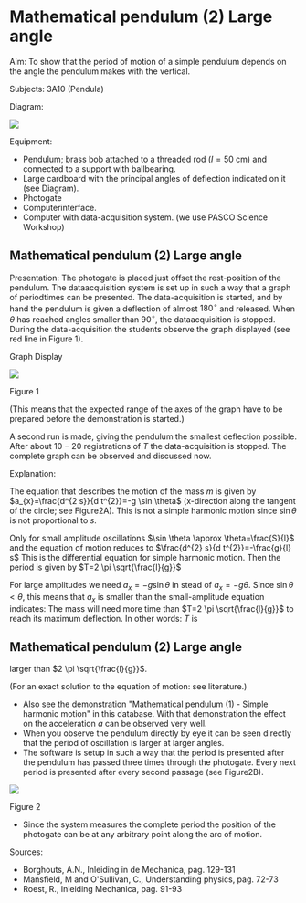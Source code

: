 # Mathematical pendulum (2) Large angle 

Aim: To show that the period of motion of a simple pendulum depends on the angle the pendulum makes with the vertical.

Subjects: 3A10 (Pendula)

Diagram:

![](https://cdn.mathpix.com/cropped/2024_06_24_d93d27d01ebef5bf273cg-1.jpg?height=764&width=881&top_left_y=545&top_left_x=706)

Equipment:

- Pendulum; brass bob attached to a threaded rod $(I=50 \mathrm{~cm})$ and connected to a support with ballbearing.
- Large cardboard with the principal angles of deflection indicated on it (see Diagram).
- Photogate
- Computerinterface.
- Computer with data-acquisition system. (we use PASCO Science Workshop)


## Mathematical pendulum (2) Large angle

Presentation: The photogate is placed just offset the rest-position of the pendulum. The dataacquisition system is set up in such a way that a graph of periodtimes can be presented. The data-acquisition is started, and by hand the pendulum is given a deflection of almost $180^{\circ}$ and released. When $\theta$ has reached angles smaller than $90^{\circ}$, the dataacquisition is stopped. During the data-acquisition the students observe the graph displayed (see red line in Figure 1).

Graph Display

![](https://cdn.mathpix.com/cropped/2024_06_24_d93d27d01ebef5bf273cg-2.jpg?height=605&width=773&top_left_y=681&top_left_x=771)

Figure 1

(This means that the expected range of the axes of the graph have to be prepared before the demonstration is started.)

A second run is made, giving the pendulum the smallest deflection possible. After about $10-20$ registrations of $T$ the data-acquisition is stopped. The complete graph can be observed and discussed now.

Explanation:

The equation that describes the motion of the mass $m$ is given by $a_{x}=\frac{d^{2 s}}{d t^{2}}=-g \sin \theta$ (x-direction along the tangent of the circle; see Figure2A). This is not a simple harmonic motion since $\sin \theta$ is not proportional to $s$.

Only for small amplitude oscillations $\sin \theta \approx \theta=\frac{S}{l}$ and the equation of motion reduces to $\frac{d^{2} s}{d t^{2}}=-\frac{g}{l} s$ This is the differential equation for simple harmonic motion. Then the period is given by $T=2 \pi \sqrt{\frac{l}{g}}$

For large amplitudes we need $a_{x}=-g \sin \theta$ in stead of $a_{x}=-g \theta$. Since $\sin \theta<\theta$, this means that $a_{x}$ is smaller than the small-amplitude equation indicates: The mass will need more time than $T=2 \pi \sqrt{\frac{l}{g}}$ to reach its maximum deflection. In other words: $T$ is

## Mathematical pendulum (2) Large angle

larger than $2 \pi \sqrt{\frac{l}{g}}$.

(For an exact solution to the equation of motion: see literature.)

- Also see the demonstration "Mathematical pendulum (1) - Simple harmonic motion" in this database. With that demonstration the effect on the acceleration $a$ can be observed very well.
- When you observe the pendulum directly by eye it can be seen directly that the period of oscillation is larger at larger angles.
- The software is setup in such a way that the period is presented after the pendulum has passed three times through the photogate. Every next period is presented after every second passage (see Figure2B).

![](https://cdn.mathpix.com/cropped/2024_06_24_d93d27d01ebef5bf273cg-3.jpg?height=881&width=352&top_left_y=888&top_left_x=992)

Figure 2

- Since the system measures the complete period the position of the photogate can be at any arbitrary point along the arc of motion.

Sources:

- Borghouts, A.N., Inleiding in de Mechanica, pag. 129-131
- Mansfield, M and O'Sullivan, C., Understanding physics, pag. 72-73
- Roest, R., Inleiding Mechanica, pag. 91-93

